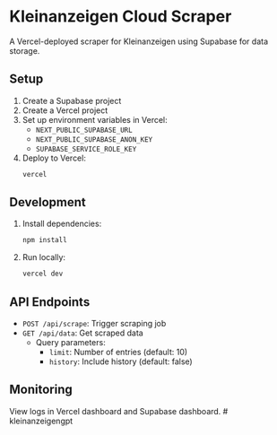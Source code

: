 # Kleinanzeigen Cloud Scraper

A Vercel-deployed scraper for Kleinanzeigen using Supabase for data storage.

## Setup

1. Create a Supabase project
2. Create a Vercel project
3. Set up environment variables in Vercel:
   - `NEXT_PUBLIC_SUPABASE_URL`
   - `NEXT_PUBLIC_SUPABASE_ANON_KEY`
   - `SUPABASE_SERVICE_ROLE_KEY`
4. Deploy to Vercel:
   ```bash
   vercel
   ```

## Development

1. Install dependencies:
   ```bash
   npm install
   ```

2. Run locally:
   ```bash
   vercel dev
   ```

## API Endpoints

- `POST /api/scrape`: Trigger scraping job
- `GET /api/data`: Get scraped data
  - Query parameters:
    - `limit`: Number of entries (default: 10)
    - `history`: Include history (default: false)

## Monitoring

View logs in Vercel dashboard and Supabase dashboard. # kleinanzeigengpt
